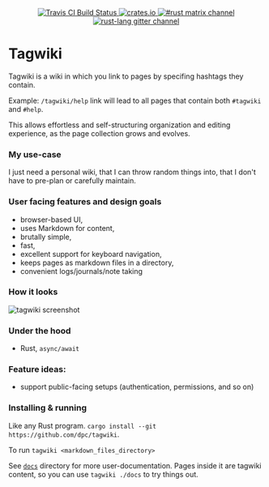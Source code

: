 <p align="center">
  <a href="https://travis-ci.org/dpc/tagwiki">
      <img src="https://img.shields.io/travis/dpc/tagwiki/master.svg?style=flat-square" alt="Travis CI Build Status">
  </a>
  <a href="https://crates.io/crates/tagwiki">
      <img src="http://meritbadge.herokuapp.com/tagwiki?style=flat-square" alt="crates.io">
  </a>
  <a href="https://matrix.to/#/!VLOvTiaFrBYAYplQFW:mozilla.org">
    <img src="https://img.shields.io/matrix/rust:mozilla.org.svg?server_fqdn=matrix.org&style=flat-square" alt="#rust matrix channel">
  </a>
  <a href="https://gitter.im/rust-lang/rust">
    <img src="https://img.shields.io/gitter/room/rust-lang/rust.svg?style=flat-square" alt="rust-lang gitter channel">
  </a>
  <br>
</p>


# Tagwiki

Tagwiki is a wiki in which you link to pages by specifing hashtags they contain.

Example: `/tagwiki/help` link will lead to all pages that contain both `#tagwiki` and `#help`.

This allows effortless and self-structuring organization and editing experience,
as the page collection grows and evolves.

### My use-case

I just need a personal wiki, that I can throw random things into,
that I don't have to pre-plan or carefully maintain.

### User facing features and design goals

* browser-based UI,
* uses Markdown for content,
* brutally simple,
* fast,
* excellent support for keyboard navigation,
* keeps pages as markdown files in a directory,
* convenient logs/journals/note taking

### How it looks

![tagwiki screenshot](https://i.imgur.com/0UrHCoI.png)

### Under the hood

* Rust, `async/await`

### Feature ideas:

* support public-facing setups (authentication, permissions, and so on)

### Installing & running

Like any Rust program. `cargo install --git https://github.com/dpc/tagwiki`.

To run `tagwiki <markdown_files_directory>`

See [`docs`](https://github.com/dpc/tagwiki/tree/master/docs) directory for more user-documentation. Pages inside it are
tagwiki content, so you can use `tagwiki ./docs` to try things out.
